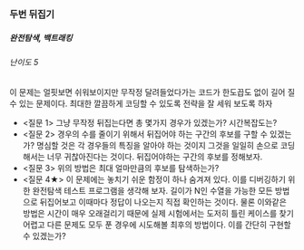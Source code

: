 ### 두번 뒤집기
##### 완전탐색, 백트래킹
###### 난이도 5

 이 문제는 얼핏보면 쉬워보이지만 무작정 달려들었다가는 코드가 한도끕도 없이 길어 질 수 있는 문제이다. 최대한 깔끔하게 코딩할 수 있도록 전략을 잘 세워 보도록 하자

 * <질문 1> 그냥 무작정 뒤집는다면 총 몇가지 경우가 있겠는가? 시간복잡도는?
 * <질문 2> 경우의 수를 줄이기 위해서 뒤집어야 하는 구간의 후보를 구할 수 있겠는가? 명심할 것은 각 경우들의 특징을 알아야 하는 것이지 그것을 일일히 손으로 코딩해서는 너무 귀찮아진다는 것이다. 뒤집어야하는 구간의 후보를 정해보자.
 * <질문 3> 위의 방법은 최대 얼마만큼의 후보를 탐색하는가?
 * <질문 4★> 이 문제에는 놓치기 쉬운 함정이 하나 숨겨져 있다. 이를 디버깅하기 위한 완전탐색 테스트 프로그램을 생각해 보자. 길이가 N인 수열을 가능한 모든 방법으로 뒤집어보고 이때마다 정답이 나오는지 직접 확인하는 것이다. 물론 이와같은 방법은 시간이 매우 오래걸리기 때문에 실제 시험에서는 도저히 틀린 케이스를 찾기 어렵고 다른 문제도 모두 푼 경우에 시도해볼 최후의 방법이다. 이를 간단히 구현할 수 있겠는가? 
